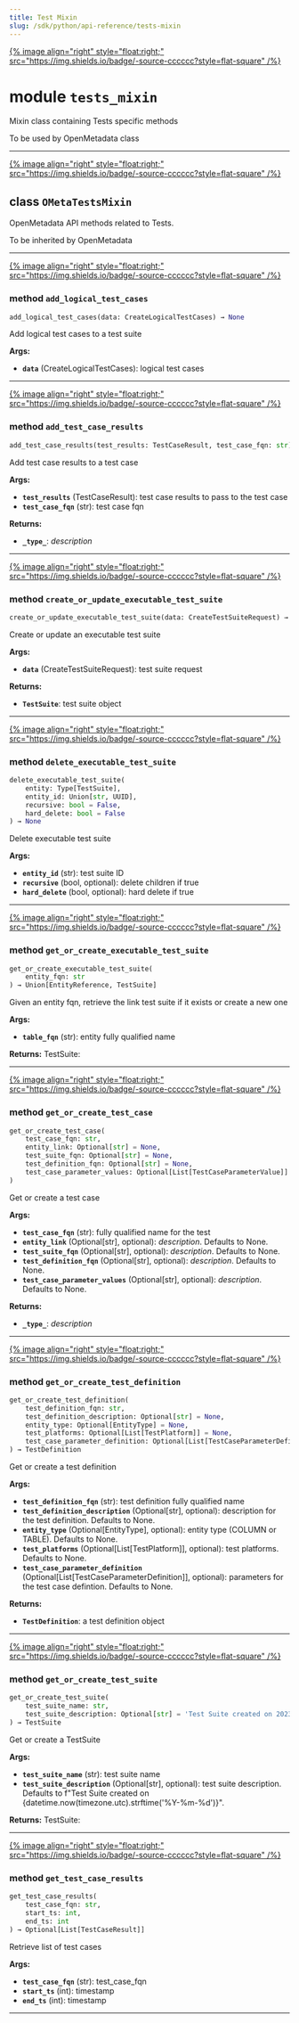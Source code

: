 ```yaml
---
title: Test Mixin
slug: /sdk/python/api-reference/tests-mixin
---
```




[{% image align="right" style="float:right;" src="https://img.shields.io/badge/-source-cccccc?style=flat-square" /%}](https://github.com/open-metadata/OpenMetadata/tree/main/ingestion/src/metadata/ingestion/ometa/mixins/tests_mixin.py#L0")

# module `tests_mixin`
Mixin class containing Tests specific methods 

To be used by OpenMetadata class 



---

[{% image align="right" style="float:right;" src="https://img.shields.io/badge/-source-cccccc?style=flat-square" /%}](https://github.com/open-metadata/OpenMetadata/tree/main/ingestion/src/metadata/ingestion/ometa/mixins/tests_mixin.py#L49")

## class `OMetaTestsMixin`
OpenMetadata API methods related to Tests. 

To be inherited by OpenMetadata 




---

[{% image align="right" style="float:right;" src="https://img.shields.io/badge/-source-cccccc?style=flat-square" /%}](https://github.com/open-metadata/OpenMetadata/tree/main/ingestion/src/metadata/ingestion/ometa/mixins/tests_mixin.py#L297")

### method `add_logical_test_cases`

```python
add_logical_test_cases(data: CreateLogicalTestCases) → None
```

Add logical test cases to a test suite 



**Args:**
 
 - <b>`data`</b> (CreateLogicalTestCases):  logical test cases 

---

[{% image align="right" style="float:right;" src="https://img.shields.io/badge/-source-cccccc?style=flat-square" /%}](https://github.com/open-metadata/OpenMetadata/tree/main/ingestion/src/metadata/ingestion/ometa/mixins/tests_mixin.py#L58")

### method `add_test_case_results`

```python
add_test_case_results(test_results: TestCaseResult, test_case_fqn: str)
```

Add test case results to a test case 



**Args:**
 
 - <b>`test_results`</b> (TestCaseResult):  test case results to pass to the test case 
 - <b>`test_case_fqn`</b> (str):  test case fqn 



**Returns:**
 
 - <b>`_type_`</b>:  _description_ 

---

[{% image align="right" style="float:right;" src="https://img.shields.io/badge/-source-cccccc?style=flat-square" /%}](https://github.com/open-metadata/OpenMetadata/tree/main/ingestion/src/metadata/ingestion/ometa/mixins/tests_mixin.py#L260")

### method `create_or_update_executable_test_suite`

```python
create_or_update_executable_test_suite(data: CreateTestSuiteRequest) → TestSuite
```

Create or update an executable test suite 



**Args:**
 
 - <b>`data`</b> (CreateTestSuiteRequest):  test suite request 



**Returns:**
 
 - <b>`TestSuite`</b>:  test suite object 

---

[{% image align="right" style="float:right;" src="https://img.shields.io/badge/-source-cccccc?style=flat-square" /%}](https://github.com/open-metadata/OpenMetadata/tree/main/ingestion/src/metadata/ingestion/ometa/mixins/tests_mixin.py#L278")

### method `delete_executable_test_suite`

```python
delete_executable_test_suite(
    entity: Type[TestSuite],
    entity_id: Union[str, UUID],
    recursive: bool = False,
    hard_delete: bool = False
) → None
```

Delete executable test suite 



**Args:**
 
 - <b>`entity_id`</b> (str):  test suite ID 
 - <b>`recursive`</b> (bool, optional):  delete children if true 
 - <b>`hard_delete`</b> (bool, optional):  hard delete if true 

---

[{% image align="right" style="float:right;" src="https://img.shields.io/badge/-source-cccccc?style=flat-square" /%}](https://github.com/open-metadata/OpenMetadata/tree/main/ingestion/src/metadata/ingestion/ometa/mixins/tests_mixin.py#L201")

### method `get_or_create_executable_test_suite`

```python
get_or_create_executable_test_suite(
    entity_fqn: str
) → Union[EntityReference, TestSuite]
```

Given an entity fqn, retrieve the link test suite if it exists or create a new one 



**Args:**
 
 - <b>`table_fqn`</b> (str):  entity fully qualified name 



**Returns:**
 TestSuite: 

---

[{% image align="right" style="float:right;" src="https://img.shields.io/badge/-source-cccccc?style=flat-square" /%}](https://github.com/open-metadata/OpenMetadata/tree/main/ingestion/src/metadata/ingestion/ometa/mixins/tests_mixin.py#L161")

### method `get_or_create_test_case`

```python
get_or_create_test_case(
    test_case_fqn: str,
    entity_link: Optional[str] = None,
    test_suite_fqn: Optional[str] = None,
    test_definition_fqn: Optional[str] = None,
    test_case_parameter_values: Optional[List[TestCaseParameterValue]] = None
)
```

Get or create a test case 



**Args:**
 
 - <b>`test_case_fqn`</b> (str):  fully qualified name for the test 
 - <b>`entity_link`</b> (Optional[str], optional):  _description_. Defaults to None. 
 - <b>`test_suite_fqn`</b> (Optional[str], optional):  _description_. Defaults to None. 
 - <b>`test_definition_fqn`</b> (Optional[str], optional):  _description_. Defaults to None. 
 - <b>`test_case_parameter_values`</b> (Optional[str], optional):  _description_. Defaults to None. 



**Returns:**
 
 - <b>`_type_`</b>:  _description_ 

---

[{% image align="right" style="float:right;" src="https://img.shields.io/badge/-source-cccccc?style=flat-square" /%}](https://github.com/open-metadata/OpenMetadata/tree/main/ingestion/src/metadata/ingestion/ometa/mixins/tests_mixin.py#L115")

### method `get_or_create_test_definition`

```python
get_or_create_test_definition(
    test_definition_fqn: str,
    test_definition_description: Optional[str] = None,
    entity_type: Optional[EntityType] = None,
    test_platforms: Optional[List[TestPlatform]] = None,
    test_case_parameter_definition: Optional[List[TestCaseParameterDefinition]] = None
) → TestDefinition
```

Get or create a test definition 



**Args:**
 
 - <b>`test_definition_fqn`</b> (str):  test definition fully qualified name 
 - <b>`test_definition_description`</b> (Optional[str], optional):  description for the test definition.  Defaults to None. 
 - <b>`entity_type`</b> (Optional[EntityType], optional):  entity type (COLUMN or TABLE). Defaults to None. 
 - <b>`test_platforms`</b> (Optional[List[TestPlatform]], optional):  test platforms. Defaults to None. 
 - <b>`test_case_parameter_definition`</b> (Optional[List[TestCaseParameterDefinition]], optional):  parameters for the  test case defintion. Defaults to None. 



**Returns:**
 
 - <b>`TestDefinition`</b>:  a test definition object 

---

[{% image align="right" style="float:right;" src="https://img.shields.io/badge/-source-cccccc?style=flat-square" /%}](https://github.com/open-metadata/OpenMetadata/tree/main/ingestion/src/metadata/ingestion/ometa/mixins/tests_mixin.py#L79")

### method `get_or_create_test_suite`

```python
get_or_create_test_suite(
    test_suite_name: str,
    test_suite_description: Optional[str] = 'Test Suite created on 2023-12-04'
) → TestSuite
```

Get or create a TestSuite 



**Args:**
 
 - <b>`test_suite_name`</b> (str):  test suite name 
 - <b>`test_suite_description`</b> (Optional[str], optional):  test suite description.  Defaults to f"Test Suite created on {datetime.now(timezone.utc).strftime('%Y-%m-%d')}". 



**Returns:**
 TestSuite: 

---

[{% image align="right" style="float:right;" src="https://img.shields.io/badge/-source-cccccc?style=flat-square" /%}](https://github.com/open-metadata/OpenMetadata/tree/main/ingestion/src/metadata/ingestion/ometa/mixins/tests_mixin.py#L231")

### method `get_test_case_results`

```python
get_test_case_results(
    test_case_fqn: str,
    start_ts: int,
    end_ts: int
) → Optional[List[TestCaseResult]]
```

Retrieve list of test cases 



**Args:**
 
 - <b>`test_case_fqn`</b> (str):  test_case_fqn 
 - <b>`start_ts`</b> (int):  timestamp 
 - <b>`end_ts`</b> (int):  timestamp 




---


